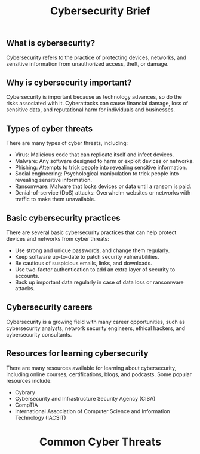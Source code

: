 <!DOCTYPE html>
<html>
<head>
	<title>Cybersecurity Brief</title>
</head>
<body>
	<header>
		<h1>Cybersecurity Brief</h1>
	</header>
	<main>
		<section>
			<h2>What is cybersecurity?</h2>
			<p>Cybersecurity refers to the practice of protecting devices, networks, and sensitive information from unauthorized access, theft, or damage.</p>
		</section>
		<section>
			<h2>Why is cybersecurity important?</h2>
			<p>Cybersecurity is important because as technology advances, so do the risks associated with it. Cyberattacks can cause financial damage, loss of sensitive data, and reputational harm for individuals and businesses.</p>
		</section>
		<section>
			<h2>Types of cyber threats</h2>
			<p>There are many types of cyber threats, including:</p>
			<ul>
				<li>Virus: Malicious code that can replicate itself and infect devices.</li>
				<li>Malware: Any software designed to harm or exploit devices or networks.</li>
				<li>Phishing: Attempts to trick people into revealing sensitive information.</li>
				<li>Social engineering: Psychological manipulation to trick people into revealing sensitive information.</li>
				<li>Ransomware: Malware that locks devices or data until a ransom is paid.</li>
				<li>Denial-of-service (DoS) attacks: Overwhelm websites or networks with traffic to make them unavailable.</li>
			</ul>
		</section>
		<section>
			<h2>Basic cybersecurity practices</h2>
			<p>There are several basic cybersecurity practices that can help protect devices and networks from cyber threats:</p>
			<ul>
				<li>Use strong and unique passwords, and change them regularly.</li>
				<li>Keep software up-to-date to patch security vulnerabilities.</li>
				<li>Be cautious of suspicious emails, links, and downloads.</li>
				<li>Use two-factor authentication to add an extra layer of security to accounts.</li>
				<li>Back up important data regularly in case of data loss or ransomware attacks.</li>
			</ul>
		</section>
		<section>
			<h2>Cybersecurity careers</h2>
			<p>Cybersecurity is a growing field with many career opportunities, such as cybersecurity analysts, network security engineers, ethical hackers, and cybersecurity consultants.</p>
		</section>
		<section>
			<h2>Resources for learning cybersecurity</h2>
			<p>There are many resources available for learning about cybersecurity, including online courses, certifications, blogs, and podcasts. Some popular resources include:</p>
			<ul>
				<li>Cybrary</li>
				<li>Cybersecurity and Infrastructure Security Agency (CISA)</li>
				<li>CompTIA</li>
				<li>International Association of Computer Science and Information Technology (IACSIT)</li>
			</ul>
		</section>
	</main>
</body>
</html>
<!DOCTYPE html>
<html>
<head>
	<title>Common Cyber Threats</title>
</head>
<body>
	<header>
		<h1>Common Cyber Threats</h1>
	</header>
	<main>
		<section>
		
